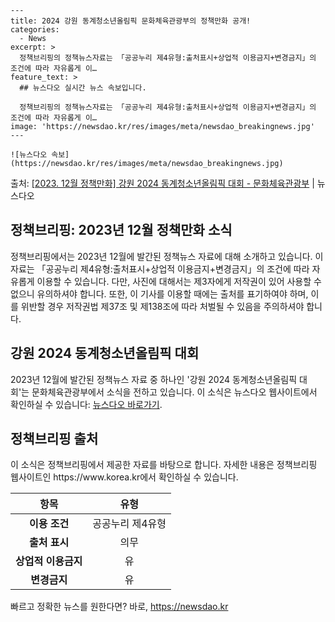     ---
    title: 2024 강원 동계청소년올림픽 문화체육관광부의 정책만화 공개!
    categories:
      - News
    excerpt: >
      정책브리핑의 정책뉴스자료는 「공공누리 제4유형:출처표시+상업적 이용금지+변경금지」의 조건에 따라 자유롭게 이…
    feature_text: >
      ## 뉴스다오 실시간 뉴스 속보입니다.
    
      정책브리핑의 정책뉴스자료는 「공공누리 제4유형:출처표시+상업적 이용금지+변경금지」의 조건에 따라 자유롭게 이…
    image: 'https://newsdao.kr/res/images/meta/newsdao_breakingnews.jpg'
    ---
    
    ![뉴스다오 속보](https://newsdao.kr/res/images/meta/newsdao_breakingnews.jpg)

<p>출처: <a href="https://newsdao.kr/2712" rel="dofollow">[2023. 12월 정책만화] 강원 2024 동계청소년올림픽 대회 - 문화체육관광부</a> | 뉴스다오</p>

<h2 data-ke-size="size26">정책브리핑: 2023년 12월 정책만화 소식</h2>
정책브리핑에서는 2023년 12월에 발간된 정책뉴스 자료에 대해 소개하고 있습니다. 이 자료는 「공공누리 제4유형:출처표시+상업적 이용금지+변경금지」의 조건에 따라 자유롭게 이용할 수 있습니다. 다만, 사진에 대해서는 제3자에게 저작권이 있어 사용할 수 없으니 유의하셔야 합니다. 또한, 이 기사를 이용할 때에는 출처를 표기하여야 하며, 이를 위반할 경우 저작권법 제37조 및 제138조에 따라 처벌될 수 있음을 주의하셔야 합니다.

<p data-ke-size="size16"></p>

<h2 data-ke-size="size24">강원 2024 동계청소년올림픽 대회</h2>
2023년 12월에 발간된 정책뉴스 자료 중 하나인 '강원 2024 동계청소년올림픽 대회'는 문화체육관광부에서 소식을 전하고 있습니다. 이 소식은 뉴스다오 웹사이트에서 확인하실 수 있습니다: <a href="https://newsdao.kr/2712">뉴스다오 바로가기</a>.

<p data-ke-size="size16"></p>

<h2 data-ke-size="size24">정책브리핑 출처</h2>
이 소식은 정책브리핑에서 제공한 자료를 바탕으로 합니다. 자세한 내용은 정책브리핑 웹사이트인 https://www.korea.kr에서 확인하실 수 있습니다.

<p data-ke-size="size16"></p>

<table>
	<thead>
		<tr>
			<th>항목</th>
			<th>유형</th>
		</tr>
	</thead>
	<tbody>
		<tr>
			<td style="text-align: center; height: 17px;"><b>이용 조건</b></td>
			<td style="text-align: center; height: 17px;">공공누리 제4유형</td>
		</tr>
		<tr>
			<td style="text-align: center; height: 17px;"><b>출처 표시</b></td>
			<td style="text-align: center; height: 17px;">의무</td>
		</tr>
		<tr>
			<td style="text-align: center; height: 17px;"><b>상업적 이용금지</b></td>
			<td style="text-align: center; height: 17px;">유</td>
		</tr>
		<tr>
			<td style="text-align: center; height: 17px;"><b>변경금지</b></td>
			<td style="text-align: center; height: 17px;">유</td>
		</tr>
	</tbody>
</table> 

빠르고 정확한 뉴스를 원한다면? 바로, <a href="https://newsdao.kr" rel="dofollow">https://newsdao.kr</a>


    
